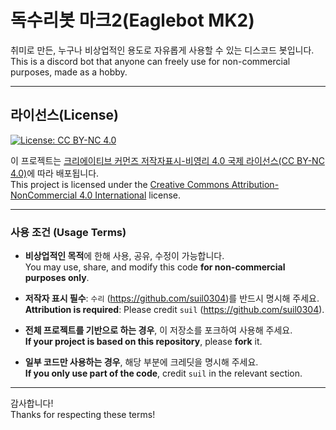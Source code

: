# 독수리봇 마크2(Eaglebot MK2)

취미로 만든, 누구나 비상업적인 용도로 자유롭게 사용할 수 있는 디스코드 봇입니다.
This is a discord bot that anyone can freely use for non-commercial purposes, made as a hobby.

---

## 라이선스(License)

[![License: CC BY-NC 4.0](https://licensebuttons.net/l/by-nc/4.0/88x31.png)](https://creativecommons.org/licenses/by-nc/4.0/)

이 프로젝트는 [크리에이티브 커먼즈 저작자표시-비영리 4.0 국제 라이선스(CC BY-NC 4.0)](https://creativecommons.org/licenses/by-nc/4.0/)에 따라 배포됩니다.  
This project is licensed under the [Creative Commons Attribution-NonCommercial 4.0 International](https://creativecommons.org/licenses/by-nc/4.0/) license.

---

### 사용 조건 (Usage Terms)

- **비상업적인 목적**에 한해 사용, 공유, 수정이 가능합니다.  
  You may use, share, and modify this code **for non-commercial purposes only**.

- **저작자 표시 필수**: `수리` (https://github.com/suil0304)를 반드시 명시해 주세요.  
  **Attribution is required**: Please credit `suil` (https://github.com/suil0304).

- **전체 프로젝트를 기반으로 하는 경우**, 이 저장소를 포크하여 사용해 주세요.  
  **If your project is based on this repository**, please **fork** it.

- **일부 코드만 사용하는 경우**, 해당 부분에 크레딧을 명시해 주세요.  
  **If you only use part of the code**, credit `suil` in the relevant section.

---

감사합니다!  
Thanks for respecting these terms!
